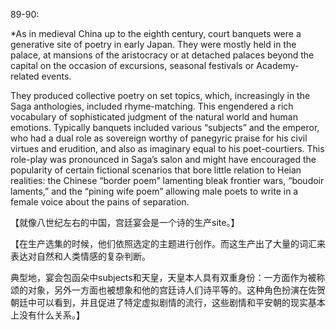 89-90:

*As in medieval China up to the eighth century, court banquets were a generative site of poetry in early Japan. They were mostly held in the palace, at mansions of the aristocracy or at detached palaces beyond the capital on the occasion of excursions, seasonal festivals or Academy-related events.

They produced collective poetry on set topics, which, increasingly in the Saga anthologies, included rhyme-matching. This engendered a rich vocabulary of sophisticated judgment of the natural world and human emotions. Typically banquets included various “subjects” and the emperor, who had a dual role as sovereign worthy of panegyric praise for his civil virtues and erudition, and also as imaginary equal to his poet-courtiers. This role-play was pronounced in Saga’s salon and might have encouraged the popularity of certain fictional scenarios that bore little relation to Heian realities: the Chinese “border poem” lamenting bleak frontier wars, “boudoir laments,” and the “pining wife poem” allowing male poets to write in a female voice about the pains of separation.

【就像八世纪左右的中国，宫廷宴会是一个诗的生产site。】

【在生产选集的时候，他们依照选定的主题进行创作。而这生产出了大量的词汇来表达对自然和人类情感的复杂判断。

典型地，宴会包函朵中subjects和天皇，天皇本人具有双重身份：一方面作为被称颂的对象，另外一方面也被想象和他的宫廷诗人们诗平等的。这种角色扮演在佐贺朝廷中可以看到，并且促进了特定虚拟剧情的流行，这些剧情和平安朝的现实基本上没有什么关系。】